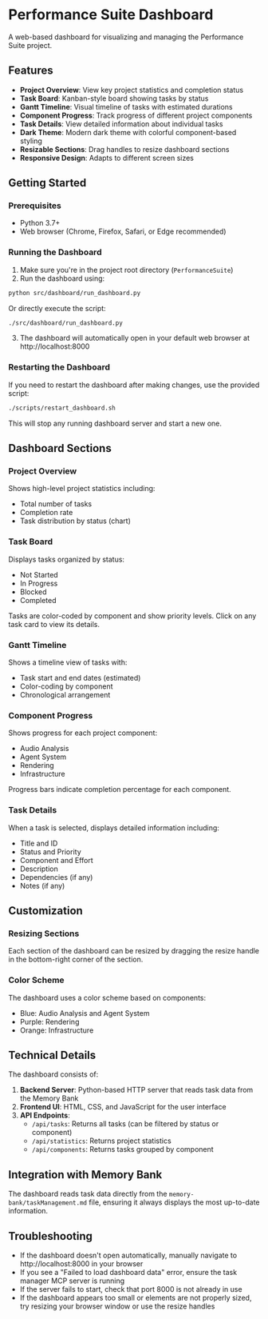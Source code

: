# Performance Suite Dashboard

A web-based dashboard for visualizing and managing the Performance Suite project.

## Features

- **Project Overview**: View key project statistics and completion status
- **Task Board**: Kanban-style board showing tasks by status
- **Gantt Timeline**: Visual timeline of tasks with estimated durations
- **Component Progress**: Track progress of different project components
- **Task Details**: View detailed information about individual tasks
- **Dark Theme**: Modern dark theme with colorful component-based styling
- **Resizable Sections**: Drag handles to resize dashboard sections
- **Responsive Design**: Adapts to different screen sizes

## Getting Started

### Prerequisites

- Python 3.7+
- Web browser (Chrome, Firefox, Safari, or Edge recommended)

### Running the Dashboard

1. Make sure you're in the project root directory (`PerformanceSuite`)
2. Run the dashboard using:

```bash
python src/dashboard/run_dashboard.py
```

Or directly execute the script:

```bash
./src/dashboard/run_dashboard.py
```

3. The dashboard will automatically open in your default web browser at http://localhost:8000

### Restarting the Dashboard

If you need to restart the dashboard after making changes, use the provided script:

```bash
./scripts/restart_dashboard.sh
```

This will stop any running dashboard server and start a new one.

## Dashboard Sections

### Project Overview

Shows high-level project statistics including:
- Total number of tasks
- Completion rate
- Task distribution by status (chart)

### Task Board

Displays tasks organized by status:
- Not Started
- In Progress
- Blocked
- Completed

Tasks are color-coded by component and show priority levels. Click on any task card to view its details.

### Gantt Timeline

Shows a timeline view of tasks with:
- Task start and end dates (estimated)
- Color-coding by component
- Chronological arrangement

### Component Progress

Shows progress for each project component:
- Audio Analysis
- Agent System
- Rendering
- Infrastructure

Progress bars indicate completion percentage for each component.

### Task Details

When a task is selected, displays detailed information including:
- Title and ID
- Status and Priority
- Component and Effort
- Description
- Dependencies (if any)
- Notes (if any)

## Customization

### Resizing Sections

Each section of the dashboard can be resized by dragging the resize handle in the bottom-right corner of the section.

### Color Scheme

The dashboard uses a color scheme based on components:
- Blue: Audio Analysis and Agent System
- Purple: Rendering
- Orange: Infrastructure

## Technical Details

The dashboard consists of:

1. **Backend Server**: Python-based HTTP server that reads task data from the Memory Bank
2. **Frontend UI**: HTML, CSS, and JavaScript for the user interface
3. **API Endpoints**:
   - `/api/tasks`: Returns all tasks (can be filtered by status or component)
   - `/api/statistics`: Returns project statistics
   - `/api/components`: Returns tasks grouped by component

## Integration with Memory Bank

The dashboard reads task data directly from the `memory-bank/taskManagement.md` file, ensuring it always displays the most up-to-date information.

## Troubleshooting

- If the dashboard doesn't open automatically, manually navigate to http://localhost:8000 in your browser
- If you see a "Failed to load dashboard data" error, ensure the task manager MCP server is running
- If the server fails to start, check that port 8000 is not already in use
- If the dashboard appears too small or elements are not properly sized, try resizing your browser window or use the resize handles